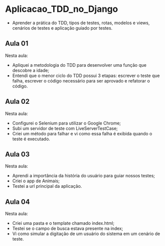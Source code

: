 # Aplicacao_TDD_no_Django
- Aprender a prática do TDD, tipos de testes, rotas, modelos e views, cenários de testes e aplicação guiado por testes.

## Aula 01

Nesta aula:
- Apliquei a metodologia do TDD para desenvolver uma função que descobre a idade;
- Entendi que o menor ciclo do TDD possui 3 etapas: escrever o teste que falha, escrever o código necessário para ser aprovado e refatorar o código.

## Aula 02

Nesta aula:

- Configurei o Selenium para utilizar o Google Chrome;
- Subi um servidor de teste com LiveServerTestCase;
- Criei um método para falhar e vi como essa falha é exibida quando o teste é executado.

## Aula 03

Nesta aula:

- Aprendi a importância da história do usuário para guiar nossos testes;
- Criei o app de Animais;
- Testei a url principal da aplicação.

## Aula 04

Nesta aula:

- Criei uma pasta e o template chamado index.html;
- Testei se o campo de busca estava presente na index;
- Vi como simular a digitação de um usuário do sistema em um cenário de teste.
